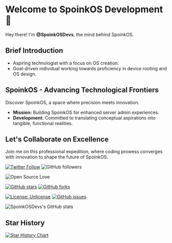 # Welcome to SpoinkOS Development 🚀

Hey there! I'm **@SpoinkOSDevs**, the mind behind SpoinkOS.

## Brief Introduction

- Aspiring technologist with a focus on OS creation.
- Goal-driven individual working towards proficiency in device rooting and OS design.

## SpoinkOS - Advancing Technological Frontiers

Discover SpoinkOS, a space where precision meets innovation.

- **Mission:** Building SpoinkOS for enhanced server admin experiences.
- **Development:** Committed to translating conceptual aspirations into tangible, functional realities.

## Let's Collaborate on Excellence

Join me on this professional expedition, where coding prowess converges with innovation to shape the future of SpoinkOS.

[![Twitter Follow](https://img.shields.io/twitter/follow/SpoinkOSDevs?style=social)](https://twitter.com/SpoinkOSDevs) ![GitHub followers](https://img.shields.io/github/followers/SpoinkOSDevs?style=social)

![Open Source Love](https://badges.frapsoft.com/os/v2/open-source.svg?v=103)

[![GitHub stars](https://img.shields.io/github/stars/SpoinkOSDevs/SpoinkOS?style=social)]() [![GitHub forks](https://img.shields.io/github/forks/SpoinkOSDevs/SpoinkOS?style=social)]()

[![License: Unlicense](https://img.shields.io/badge/license-Unlicense-blue.svg)](http://unlicense.org/) [![GitHub issues](https://img.shields.io/github/issues/SpoinkOSDevs/SpoinkOS)](https://github.com/SpoinkOSDevs/SpoinkOS/issues)

![SpoinkOSDevs's GitHub stats](https://github-readme-stats.vercel.app/api?username=SpoinkOSDevs&theme=midnight-purple&show_icons=true)

## Star History

<a href="https://star-history.com/#SpoinkOSDevs/SpoinkOS&Date">
 <picture>
   <source media="(prefers-color-scheme: dark)" srcset="https://api.star-history.com/svg?repos=SpoinkOSDevs/SpoinkOS&type=Date&theme=dark" />
   <source media="(prefers-color-scheme: light)" srcset="https://api.star-history.com/svg?repos=SpoinkOSDevs/SpoinkOS&type=Date" />
   <img alt="Star History Chart" src="https://api.star-history.com/svg?repos=SpoinkOSDevs/SpoinkOS&type=Date" />
 </picture>
</a>

